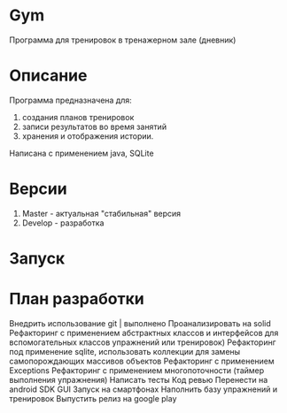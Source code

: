 # Gym
Программа для тренировок в тренажерном зале (дневник)

# Описание
Программа предназначена для:
1. создания планов тренировок
2. записи результатов во время занятий
3. хранения и отображения истории. 

Написана с применением java, SQLite

# Версии
1. Master - актуальная "стабильная" версия
2. Develop - разработка

# Запуск

# План разработки
Внедрить использование git | выполнено
Проанализировать на solid
Рефакторинг с применением абстрактных классов и интерфейсов для вспомогательных классов упражнений или тренировок)
Рефакторинг под применение sqlite, использовать коллекции для замены самопорождающих массивов объектов
Рефакторинг с применением Exceptions
Рефакторинг с применением многопоточности (таймер выполнения упражнения)
Написать тесты
Код ревью
Перенести на android SDK
GUI
Запуск на смартфонах
Наполнить базу упражнений и тренировок
Выпустить релиз на google play

